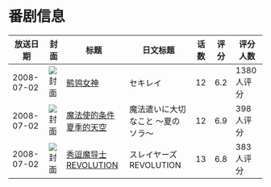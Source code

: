 # 番剧信息

|放送日期|封面|标题|日文标题|话数|评分|评分人数|
|---|---|---|---|---|---|---|
|2008-07-02|![封面](https://lain.bgm.tv/pic/cover/c/89/f0/325_26e33.jpg)|[鹡鸰女神](https://bangumi.tv/subject/325)|セキレイ|12|6.2|1380人评分|
|2008-07-02|![封面](https://lain.bgm.tv/pic/cover/c/6e/7b/807_97bh8.jpg)|[魔法使的条件 夏季的天空](https://bangumi.tv/subject/807)|魔法遣いに大切なこと 〜夏のソラ〜|12|6.9|398人评分|
|2008-07-02|![封面](https://lain.bgm.tv/pic/cover/c/cf/d3/11645_S3NPj.jpg)|[秀逗魔导士REVOLUTION](https://bangumi.tv/subject/11645)|スレイヤーズREVOLUTION|13|6.8|383人评分|
